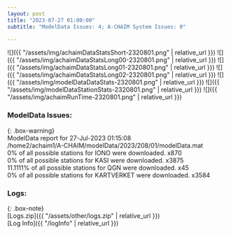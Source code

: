 ```yaml
---
layout: post
title: "2023-07-27 01:00:00"
subtitle: "ModelData Issues: 4; A-CHAIM System Issues: 0"

---
```


![]({{ "/assets/img/achaimDataStatsShort-2320801.png" | relative_url }})
![]({{ "/assets/img/achaimDataStatsLong00-2320801.png" | relative_url }})
![]({{ "/assets/img/achaimDataStatsLong01-2320801.png" | relative_url }})
![]({{ "/assets/img/achaimDataStatsLong02-2320801.png" | relative_url }})
![]({{ "/assets/img/modelDataDataStats-2320801.png" | relative_url }})
![]({{ "/assets/img/modelDataStationStats-2320801.png" | relative_url }})
![]({{ "/assets/img/achaimRunTime-2320801.png" | relative_url }})


### ModelData Issues:  
  
{: .box-warning}  
 ModelData report for 27-Jul-2023 01:15:08   
 /home2/achaim1/A-CHAIM/modelData/2023/208/01/modelData.mat   
 0% of all possible stations for IONO were downloaded. x870   
 0% of all possible stations for KASI were downloaded. x3875   
 11.1111% of all possible stations for QGN were downloaded. x45   
 0% of all possible stations for KARTVERKET were downloaded. x3584   
  


### Logs:  
  
{: .box-note}  
[Logs.zip]({{ "/assets/other/logs.zip" | relative_url }})  
[Log Info]({{ "/logInfo" | relative_url }})  
